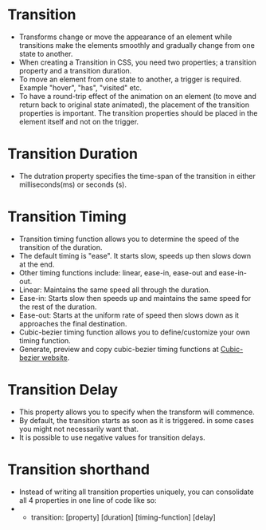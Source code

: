 # Transition

- Transforms change or move the appearance of an element while transitions make the elements smoothly and gradually change from one state to another.
- When creating a Transition in CSS, you need two properties; a transition property and a transition duration.
- To move an element from one state to another, a trigger is required. Example "hover", "has", "visited" etc.
- To have a round-trip effect of the animation on an element (to move and return back to original state animated), the placement of the transition properties is important. The transition properties should be placed in the element itself and not on the trigger.

# Transition Duration

- The dutration property specifies the time-span of the transition in either milliseconds(ms) or seconds (s).


# Transition Timing

- Transition timing function allows you to determine the speed of the transition of the duration.
- The default timing is "ease". It starts slow, speeds up then slows down at the end.
- Other timing functions include: linear, ease-in, ease-out and ease-in-out.
- Linear: Maintains the same speed all through the duration.
- Ease-in: Starts slow then speeds up and maintains the same speed for the rest of the duration.
- Ease-out: Starts at the uniform rate of speed then slows down as it approaches the final destination.
- Cubic-bezier timing function allows you to define/customize your own timing function.
- Generate, preview and copy cubic-bezier timing functions at [Cubic-bezier website](https://www.cubic-bezier.com).

# Transition Delay

- This property allows you to specify when the transform will commence.
- By default, the transition starts as soon as it is triggered. in some cases you might not necessarily want that.
- It is possible to use negative values for transition delays.


# Transition shorthand
- Instead of writing all transition properties uniquely, you can consolidate all 4 properties in one line of code like so:
- - transition: [property] [duration] [timing-function] [delay]